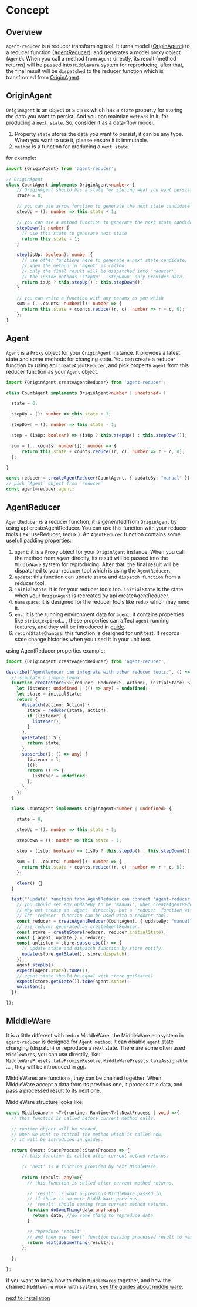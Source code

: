 # Concept

## Overview

`agent-reducer` is a reducer transforming tool. It turns model ([OriginAgent](#OriginAgent)) to a reducer function ([AgentReducer](#AgentReducer)), and generates a model proxy object (`Agent`). When you call a method from `Agent` directly, its result (method returns) will be passed into `MiddleWare` system for reproducing, after that, the final result will be `dispatched` to the reducer function which is transfromed from [OriginAgent](#OriginAgent).

## OriginAgent

`OriginAgent` is an object or a class which has a `state` property for storing the data you want to persist. And you can maintian `methods` in it, for producing a `next state`. So, consider it as a data-flow model.

1. Property `state` stores the data you want to persist, it can be any type. When you want to use it, please ensure it is immutable.
2. `method` is a function for producing a `next state`.
   
for example:

```typescript
import {OriginAgent} from 'agent-reducer';

// OriginAgent
class CountAgent implements OriginAgent<number> {
    // OriginAgent should has a state for storing what you want persist
    state = 0;

    // you can use arrow function to generate the next state candidate
    stepUp = (): number => this.state + 1;

    // you can use a method function to generate the next state candidate
    stepDown(): number {
      // use this.state to generate next state
      return this.state - 1;
    }

    step(isUp: boolean): number {
      // use other functions here to generate a next state candidate,
      // when the method in 'agent' is called,
      // only the final result will be dispatched into 'reducer',
      // the inside methods 'stepUp' ,'stepDown' only provides data.
      return isUp ? this.stepUp() : this.stepDown();
    }

    // you can write a function with any params as you whish
    sum = (...counts: number[]): number => {
      return this.state + counts.reduce((r, c): number => r + c, 0);
    };
}
```

## Agent

`Agent` is a `Proxy` object for your `OriginAgent` instance. It provides a latest state and some methods for changing state. You can create a reducer function by using api `createAgentReducer`, and pick property `agent` from this reducer function as your `Agent` object.

```typescript
import {OriginAgent,createAgentReducer} from 'agent-reducer';

class CountAgent implements OriginAgent<number | undefined> {

  state = 0;

  stepUp = (): number => this.state + 1;

  stepDown = (): number => this.state - 1;

  step = (isUp: boolean) => (isUp ? this.stepUp() : this.stepDown());

  sum = (...counts: number[]): number => {
      return this.state + counts.reduce((r, c): number => r + c, 0);
  };

}

const reducer = createAgentReducer(CountAgent, { updateBy: "manual" });
// pick `Agent` object from `reducer`
const agent=reducer.agent;
```

## AgentReducer

`AgentReducer` is a reducer function, it is generated from `OriginAgent` by using api createAgentReducer. You can use this function with your reducer tools ( ex: useReducer, redux ). An `AgentReducer` function contains some usefull padding properties:

1. `agent`: it is a `Proxy` object for your `OriginAgent` instance. When you call the method from `agent` directly, its result will be passed into the `MiddleWare` system for reproducing. After that, the final result will be dispatched to your reducer tool which is using the `AgentReducer`.
2. `update`: this function can update `state` and `dispatch function` from a reducer tool.
3. `initialState`: it is for your reducer tools too. `initialState` is the state when your `OriginAgent` is recreated by api createAgentReducer.
4. `namespace`: it is designed for the reducer tools like `redux` which may need it.
5. `env`: it is the running environment data for `agent`. It contains properties like `strict`,`expired`... , these properties can affect `agent` running features, and they will be introduced in [guide](https://github.com/filefoxper/agent-reducer/blob/master/documents/en/guides/about_env.md).
6. `recordStateChanges`: this function is designed for unit test. It records state change histories when you used it in your unit test.

using AgentReducer properties example:

```typescript
import {OriginAgent,createAgentReducer} from 'agent-reducer';

describe("AgentReducer can integrate with other reducer tools.", () => {
  // simulate a simple redux
  function createStore<S>(reducer: Reducer<S, Action>, initialState: S) {
    let listener: undefined | (() => any) = undefined;
    let state = initialState;
    return {
      dispatch(action: Action) {
        state = reducer(state, action);
        if (listener) {
          listener();
        }
      },
      getState(): S {
        return state;
      },
      subscribe(l: () => any) {
        listener = l;
        l();
        return () => {
          listener = undefined;
        };
      },
    };
  }

  class CountAgent implements OriginAgent<number | undefined> {

    state = 0;

    stepUp = (): number => this.state + 1;

    stepDown = (): number => this.state - 1;

    step = (isUp: boolean) => (isUp ? this.stepUp() : this.stepDown());

    sum = (...counts: number[]): number => {
      return this.state + counts.reduce((r, c): number => r + c, 0);
    };

    clear() {}
  }

  test("'update' function from AgentReducer can connect 'agent-reducer' with another reducer tool", () => {
    // you should set env.updateBy to be 'manual', when createAgentReducer
    // Why not create an 'agent' directly, but a 'reducer' function with 'agent' property?
    // The 'reducer' function can be used with a reducer tool. 
    const reducer = createAgentReducer(CountAgent, { updateBy: "manual" });
    // use reducer generated by createAgentReducer.
    const store = createStore(reducer, reducer.initialState); 
    const { agent, update } = reducer;
    const unlisten = store.subscribe(() => {
      // update state and dispatch function by store notify.
      update(store.getState(), store.dispatch);
    });
    agent.stepUp();
    expect(agent.state).toBe(1);
    // agent.state should be equal with store.getState()
    expect(store.getState()).toBe(agent.state); 
    unlisten();
  });

});
```

## MiddleWare

It is a little different with redux MiddleWare, the MiddleWare ecosystem in `agent-reducer` is designed for `Agent method`, it can disable `agent` state changing (dispatch) or reproduce a next state. There are some often used `MiddleWares`, you can use directlly, like: `MiddleWarePresets.takePromiseResolve`, `MiddleWarePresets.takeAssignable` ... , they will be introduced in [api](https://github.com/filefoxper/agent-reducer/blob/master/documents/en/api/middle_ware_presets.md).

MiddleWares are functions, they can be chained together. When MiddleWare accept a data from its previous one, it process this data, and pass a processed result to its next one.

 MiddleWare structure looks like:
 
```typescript
const MiddleWare = <T>(runtime: Runtime<T>):NextProcess | void =>{
  // this function is called before current method calls.

  // runtime object will be needed,
  // when we want to control the method which is called now,
  // it will be introduced in guides.

  return (next: StateProcess):StateProcess => {
      // this function is called after current method returns.

      // 'next' is a function provided by next MiddleWare.
      
      return (result: any)=>{
        // this function is called after current method returns.

        // 'result' is what a previous MiddleWare passed in, 
        // if there is no more MiddleWare previous, 
        // 'result' should coming from current method returns.
        function doSomeThing(data:any):any{
          return data; //do some thing to reproduce data
        }

        // reproduce 'result' ,
        // and then use 'next' function passing processed result to next one.
        return next(doSomeThing(result));
      };

  };

};
```

If you want to know how to chain `MiddleWares` together, and how the chained `MiddleWare` work with system, [see the guides about middle ware](https://github.com/filefoxper/agent-reducer/blob/master/documents/en/guides/about_middle_ware.md).

[next to installation](https://github.com/filefoxper/agent-reducer/blob/master/documents/en/introduction/installation.md)
